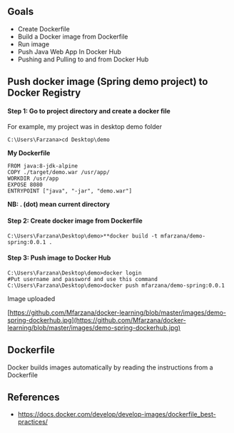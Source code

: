 ## Goals
- Create Dockerfile 
- Build a Docker image from Dockerfile
- Run image
-  Push Java Web App In Docker Hub
- Pushing and Pulling to and from Docker Hub

## Push docker image (Spring demo project) to Docker Registry
#### Step 1: Go to project directory and create a docker file 
 For example, my project was in desktop demo folder
  ```
  C:\Users\Farzana>cd Desktop\demo
  ```
  **My  Dockerfile** 
	
	FROM java:8-jdk-alpine
	COPY ./target/demo.war /usr/app/
	WORKDIR /usr/app
	EXPOSE 8080
	ENTRYPOINT ["java", "-jar", "demo.war"]
	
 **NB:  . (dot) mean current directory** 
####  Step 2: Create docker image from Dockerfile
 ```
 C:\Users\Farzana\Desktop\demo>**docker build -t mfarzana/demo-spring:0.0.1 . 
 ```

#### Step 3: Push image to Docker Hub
```
C:\Users\Farzana\Desktop\demo>docker login 
#Put username and password and use this command
C:\Users\Farzana\Desktop\demo>docker push mfarzana/demo-spring:0.0.1
 ```
 Image  uploaded 
 
[https://github.com/Mfarzana/docker-learning/blob/master/images/demo-spring-dockerhub.jpg](https://github.com/Mfarzana/docker-learning/blob/master/images/demo-spring-dockerhub.jpg)
 
  


## Dockerfile
Docker builds images automatically by reading the instructions from a Dockerfile


## References
- https://docs.docker.com/develop/develop-images/dockerfile_best-practices/

<!--stackedit_data:
eyJoaXN0b3J5IjpbMTE3MDY0NTEyOSwtNzcxNzA0Mzg4LC0yMD
k2MzIyODM2LDEzNzMxMDA2NTYsLTIxMTQxNDc3MDIsODEyNjg3
Mzk2LDc1Njc1NjE5NywtMjA3MzgwMjMxNiwxMjQ4NDA0OTgzLD
YyMzA0MDYzMyw4MTQwOTU5OTYsMTIzODU0Njc2LC0xMzA1NDAx
NzgzLC0zNTY0NDIwMzgsNDIyNTUwMjldfQ==
-->